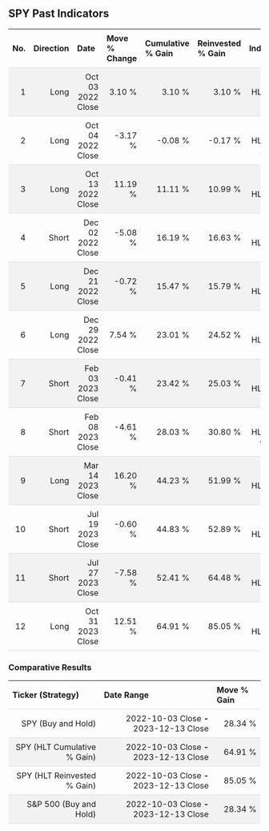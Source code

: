 
<style>
.hits {
            border-collapse: collapse;
            width: 100%;
        }
        .hits th, td {
            padding: 8px;
            border-bottom: 1px solid #ddd;
        }
        
        .hits td {text-align: right;}
        .hits th {text-align: left;}
        
        .hits tr:nth-child(even) {
            background-color: #f2f2f2;
        }
        
        .chartCol {
            width: 50%;
            float: left;
            padding: 20px;
        }  
</style>
    
<br>

## SPY Past Indicators

<table class="hits">
    <tr>
        <th>No.</th>
        <th>Direction</th>
        <th>Date</th>
        <th>Move % Change</th>
        <th>Cumulative % Gain</th>
        <th>Reinvested % Gain</th>
        <th>Indicator</th>
      </tr>
    <tr>
        <td>1</td>
        <td>Long</td>
        <td>Oct 03 2022 Close</td>
        <td>3.10 %</td>
        <td>3.10 %</td>
        <td>3.10 %</td>
        <td>Long HLT 603 TSLA</td>
    </tr>
    <tr>
        <td>2</td>
        <td>Long</td>
        <td>Oct 04 2022 Close</td>
        <td>-3.17 %</td>
        <td>-0.08 %</td>
        <td>-0.17 %</td>
        <td>Long HLT 601 AMZN</td>
    </tr>
    <tr>
        <td>3</td>
        <td>Long</td>
        <td>Oct 13 2022 Close</td>
        <td>11.19 %</td>
        <td>11.11 %</td>
        <td>10.99 %</td>
        <td>Long HLT 601</td>
    </tr>
    <tr>
        <td>4</td>
        <td>Short</td>
        <td>Dec 02 2022 Close</td>
        <td>-5.08 %</td>
        <td>16.19 %</td>
        <td>16.63 %</td>
        <td>Short HLT 604</td>
    </tr>
    <tr>
        <td>5</td>
        <td>Long</td>
        <td>Dec 21 2022 Close</td>
        <td>-0.72 %</td>
        <td>15.47 %</td>
        <td>15.79 %</td>
        <td>Long HLT 600</td>
    </tr>
    <tr>
        <td>6</td>
        <td>Long</td>
        <td>Dec 29 2022 Close</td>
        <td>7.54 %</td>
        <td>23.01 %</td>
        <td>24.52 %</td>
        <td>Long HLT 613</td>
    </tr>
    <tr>
        <td>7</td>
        <td>Short</td>
        <td>Feb 03 2023 Close</td>
        <td>-0.41 %</td>
        <td>23.42 %</td>
        <td>25.03 %</td>
        <td>Short HLT 650</td>
    </tr>
    <tr>
        <td>8</td>
        <td>Short</td>
        <td>Feb 08 2023 Close</td>
        <td>-4.61 %</td>
        <td>28.03 %</td>
        <td>30.80 %</td>
        <td>Short HLT 603 GOOG</td>
    </tr>
    <tr>
        <td>9</td>
        <td>Long</td>
        <td>Mar 14 2023 Close</td>
        <td>16.20 %</td>
        <td>44.23 %</td>
        <td>51.99 %</td>
        <td>Long HLT 600</td>
    </tr>
    <tr>
        <td>10</td>
        <td>Short</td>
        <td>Jul 19 2023 Close</td>
        <td>-0.60 %</td>
        <td>44.83 %</td>
        <td>52.89 %</td>
        <td>Short HLT 605</td>
    </tr>
    <tr>
        <td>11</td>
        <td>Short</td>
        <td>Jul 27 2023 Close</td>
        <td>-7.58 %</td>
        <td>52.41 %</td>
        <td>64.48 %</td>
        <td>Short HLT 613</td>
    </tr>
    <tr>
        <td>12</td>
        <td>Long</td>
        <td>Oct 31 2023 Close</td>
        <td>12.51 %</td>
        <td>64.91 %</td>
        <td>85.05 %</td>
        <td>Long HLT 108</td>
    </tr>
    
</table>

### Comparative Results

<table class="hits">
    <thead>
        <th>Ticker (Strategy)</th>
        <th>Date Range</th>
        <th>Move % Gain</th>
    </thead>
    <tbody>
        <tr>
            <td>SPY (Buy and Hold)</td>
            <td>2022-10-03 Close <b>-</b> 2023-12-13 Close</td>
            <td>28.34 %</td>
        </tr>
        <tr>
            <td>SPY (HLT Cumulative % Gain)</td>
            <td>2022-10-03 Close <b>-</b> 2023-12-13 Close</td>
            <td>64.91 %</td>
        </tr>
        <tr>
            <td>SPY (HLT Reinvested % Gain)</td>
            <td>2022-10-03 Close <b>-</b> 2023-12-13 Close</td>
            <td>85.05 %</td>
        </tr>
        <tr>
            <td>S&P 500 (Buy and Hold)</td>
            <td>2022-10-03 Close <b>-</b> 2023-12-13 Close</td>
            <td>28.34 %</td>
        </tr>
    </tbody>
</table>
<br>
<br>